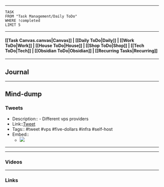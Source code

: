 
---
```dataview
TASK
FROM "Task Management/Daily ToDo"
WHERE !completed
LIMIT 5
```
---

#### [[Task Canvas.canvas|Canvas]] | [[Daily ToDo|Daily]] | [[Work ToDo|Work]] |  [[House ToDo|House]] |  [[Shop ToDo|Shop]] | [[Tech ToDo|Tech]] | [[Obsidian ToDo|Obsidian]] | [[Recurring Tasks|Recurring]] 
---
## Journal

---
## Mind-dump

### Tweets
- Description:: - Different vps providers
- Link::[Tweet](https://x.com/VicVijayakumar/status/1782783293575798872?t=WpRYNlem_TBFfPQ1bHIldA&s=19)
- Tags:: #tweet #vps #five-dollars #infra #self-host
- Embed:: 
	- ![](https://x.com/VicVijayakumar/status/1782783293575798872?t=WpRYNlem_TBFfPQ1bHIldA&s=19)

 --- 

---
### Videos

---
### Links 